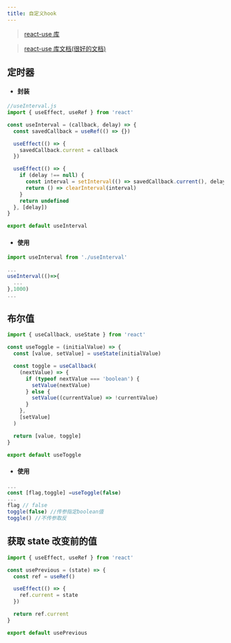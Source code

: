 ```yaml
---
title: 自定义hook
---
```


> [react-use 库](https://github.com/streamich/react-use/)

> [react-use 库文档(很好的文档)](https://streamich.github.io/react-use/?path=/story/ui-usecss--docs)

## 定时器

- #### 封装

```js
//useInterval.js
import { useEffect, useRef } from 'react'

const useInterval = (callback, delay) => {
  const savedCallback = useRef(() => {})

  useEffect(() => {
    savedCallback.current = callback
  })

  useEffect(() => {
    if (delay !== null) {
      const interval = setInterval(() => savedCallback.current(), delay || 0)
      return () => clearInterval(interval)
    }
    return undefined
  }, [delay])
}

export default useInterval
```

- #### 使用

```js
import useInterval from './useInterval'

...
useInterval(()=>{
  ...
},1000)
...
```

## 布尔值

```js
import { useCallback, useState } from 'react'

const useToggle = (initialValue) => {
  const [value, setValue] = useState(initialValue)

  const toggle = useCallback(
    (nextValue) => {
      if (typeof nextValue === 'boolean') {
        setValue(nextValue)
      } else {
        setValue((currentValue) => !currentValue)
      }
    },
    [setValue]
  )

  return [value, toggle]
}

export default useToggle
```

- #### 使用

```js
...
const [flag,toggle] =useToggle(false)
...
flag // false
toggle(false) //传参指定boolean值
toggle() //不传参取反
```

## 获取 state 改变前的值

```js
import { useEffect, useRef } from 'react'

const usePrevious = (state) => {
  const ref = useRef()

  useEffect(() => {
    ref.current = state
  })

  return ref.current
}

export default usePrevious
```
